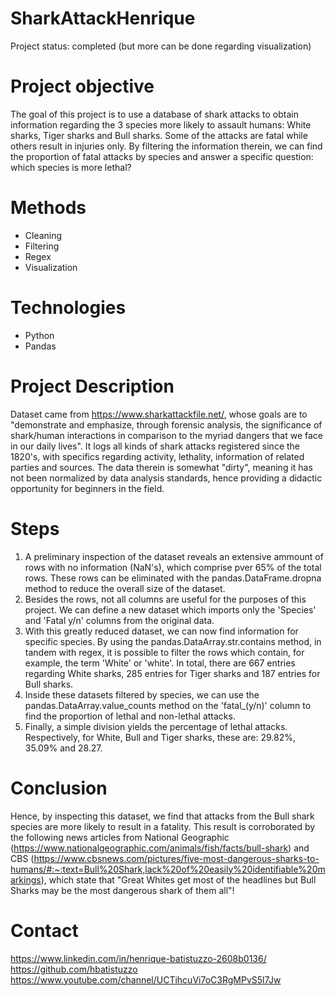 # SharkAttackHenrique
  Project status: completed (but more can be done regarding visualization)

# Project objective
  The goal of this project is to use a database of shark attacks to obtain information regarding the 3 species more likely to assault humans: White sharks, Tiger sharks and Bull sharks. Some of the attacks are fatal while others result in injuries only. By filtering the information therein, we can find the proportion of fatal attacks by species and answer a specific question: which species is more lethal?

# Methods
  - Cleaning
  - Filtering
  - Regex
  - Visualization

# Technologies 
  - Python
  - Pandas

# Project Description
  Dataset came from https://www.sharkattackfile.net/, whose goals are to "demonstrate and emphasize, through forensic analysis, the significance of shark/human interactions in comparison to the myriad dangers that we face in our daily lives". It logs all kinds of shark attacks registered since the 1820's, with specifics regarding activity, lethality, information of related parties and sources. The data therein is somewhat "dirty", meaning it has not been normalized by data analysis standards, hence providing a didactic opportunity for beginners in the field.

# Steps
  1) A preliminary inspection of the dataset reveals an extensive ammount of rows with no information (NaN's), which comprise pver 65% of the total rows. These rows can be eliminated with the pandas.DataFrame.dropna method to reduce the overall size of the dataset.
  2) Besides the rows, not all columns are useful for the purposes of this project. We can define a new dataset which imports only the 'Species' and 'Fatal y/n' columns from the original data.
  3) With this greatly reduced dataset, we can now find information for specific species. By using the pandas.DataArray.str.contains method, in tandem with regex, it is possible to filter the rows which contain, for example, the term 'White' or 'white'. In total, there are 667 entries regarding White sharks, 285 entries for Tiger sharks and 187 entries for Bull sharks.
  4) Inside these datasets filtered by species, we can use the pandas.DataArray.value_counts method on the 'fatal_(y/n)' column to find the proportion of lethal and non-lethal attacks.
  5) Finally, a simple division yields the percentage of lethal attacks. Respectively, for White, Bull and Tiger sharks, these are: 29.82%, 35.09% and 28.27. 

# Conclusion
  Hence, by inspecting this dataset, we find that attacks from the Bull shark species are more likely to result in a fatality. This result is corroborated by the following news articles from National Geographic (https://www.nationalgeographic.com/animals/fish/facts/bull-shark) and CBS (https://www.cbsnews.com/pictures/five-most-dangerous-sharks-to-humans/#:~:text=Bull%20Shark,lack%20of%20easily%20identifiable%20markings), which state that "Great Whites get most of the headlines but Bull Sharks may be the most dangerous shark of them all"!
  
# Contact
  https://www.linkedin.com/in/henrique-batistuzzo-2608b0136/
  https://github.com/hbatistuzzo
  https://www.youtube.com/channel/UCTihcuVi7oC3RgMPvS5l7Jw
  